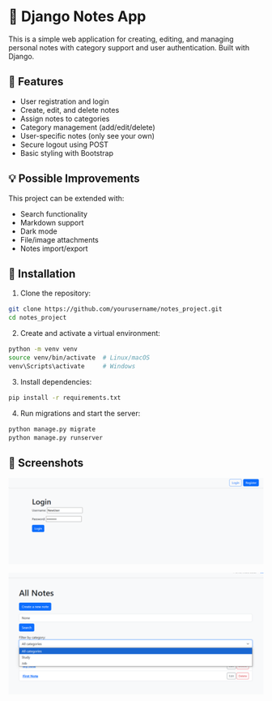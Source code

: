 # 📝 Django Notes App

This is a simple web application for creating, editing, and managing personal notes with category support and user authentication. Built with Django.

## 🔧 Features

- User registration and login
- Create, edit, and delete notes
- Assign notes to categories
- Category management (add/edit/delete)
- User-specific notes (only see your own)
- Secure logout using POST
- Basic styling with Bootstrap

## 💡 Possible Improvements

This project can be extended with:
- Search functionality
- Markdown support
- Dark mode
- File/image attachments
- Notes import/export

## 🚀 Installation

1. Clone the repository:

```bash
git clone https://github.com/yourusername/notes_project.git
cd notes_project
```

2. Create and activate a virtual environment:

```bash
python -m venv venv
source venv/bin/activate  # Linux/macOS
venv\Scripts\activate     # Windows
```

3. Install dependencies:

```bash
pip install -r requirements.txt
```

4. Run migrations and start the server:

```bash
python manage.py migrate
python manage.py runserver
```


## 📸 Screenshots
![alt text](https://github.com/AkimzhanRakhimov/SimpleNotesApp/blob/main/2025-04-23_16-52-24.png)

![alt text](https://github.com/AkimzhanRakhimov/SimpleNotesApp/blob/main/2025-04-23_16-53-00.png)
